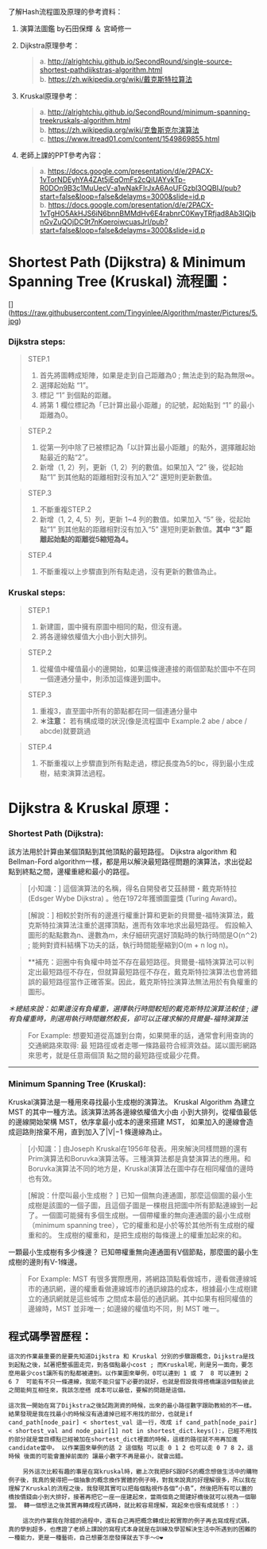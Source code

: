 
了解Hash流程圖及原理的參考資料：
1. 演算法圖鑑 by石田保輝 ＆ 宮崎修一

2. Dijkstra原理參考：

   >a. http://alrightchiu.github.io/SecondRound/single-source-shortest-pathdijkstras-algorithm.html                                                                   
   >b. https://zh.wikipedia.org/wiki/戴克斯特拉算法
    
    
3. Kruskal原理參考：

   >a. http://alrightchiu.github.io/SecondRound/minimum-spanning-treekruskals-algorithm.html  
   >b. https://zh.wikipedia.org/wiki/克鲁斯克尔演算法                
   >c. https://www.itread01.com/content/1549869855.html
   
   
4. 老師上課的PPT參考內容：

    >a. https://docs.google.com/presentation/d/e/2PACX-1vTorNDEyhYA4ZAt5jEqOmFs2cQiUAYvkTp-R0DOn9B3c1MuUecV-a1wNakFIrJxA6AoUFGzbl3OQBIJ/pub?start=false&loop=false&delayms=3000&slide=id.p             
    >b. https://docs.google.com/presentation/d/e/2PACX-1vTgHO5AkHJS6iN6bnnBMMdHv6E4rabnrC0KwyTRfjad8Ab3IQjbnGvZuQOjDC9t7nKqeroiwcuasJrI/pub?start=false&loop=false&delayms=3000&slide=id.p

# Shortest Path (Dijkstra) & Minimum Spanning Tree (Kruskal) 流程圖：

[] (https://raw.githubusercontent.com/Tingyinlee/Algorithm/master/Pictures/5.jpg)

### Dijkstra steps:

>STEP.1
>1. 首先將圖轉成矩陣，如果是走到自己距離為0 ; 無法走到的點為無限∞。
>2. 選擇起始點 “1”。
>3. 標記 “1” 到個點的距離。
>4. 將第 1 欄位標記為「已計算出最小距離」的記號，起始點到 “1” 的最小距離為0。

>STEP.2
>1. 從第一列中除了已被標記為「以計算出最小距離」的點外，選擇離起始點最近的點“2”。
>2. 新增（1, 2）列，更新（1, 2）列的數值。如果加入 “2” 後，從起始點“1” 到其他點的距離相對沒有加入“2” 還短則更新數值。

>STEP.3
>1. 不斷重複STEP.2
>2. 新增（1, 2, 4, 5）列，更新 1~4 列的數值。如果加入 “5” 後，從起始點“1” 到其他點的距離相對沒有加入“5” 還短則更新數值。**其中 “3” 距離起始點的距離從5縮短為4。**

>STEP.4
>1. 不斷重複以上步驟直到所有點走過，沒有更新的數值為止。

### Kruskal steps:

>STEP.1
>1. 新建圖，圖中擁有原圖中相同的點，但沒有邊。
>2. 將各邊線依權值大小由小到大排列。

>STEP.2
>1. 從權值中權值最小的邊開始，如果這條邊連接的兩個節點於圖中不在同一個連通分量中，則添加這條邊到圖中。

>STEP.3
>1. 重複3，直至圖中所有的節點都在同一個連通分量中
>2. **＊注意：** 若有構成環的狀況(像是流程圖中 Example.2 abe / abce / abcde)就要跳過

>STEP.4
>1. 不斷重複以上步驟直到所有點走過，標記長度為5的bc，得到最小生成樹，結束演算法過程。


# Dijkstra & Kruskal 原理：

### Shortest Path (Dijkstra): 
該方法用於計算由某個頂點到其他頂點的最短路徑。
Dijkstra algorithm 和 Bellman-Ford algorithm一樣，都是用以解決最短路徑問題的演算法，求出從起點到終點之間，邊權重總和最小的路徑。

>[小知識：]
這個演算法的名稱，得名自開發者艾茲赫爾・戴克斯特拉 (Edsger Wybe Dijkstra) 。他在1972年獲頒圖靈獎 (Turing Award)。

>[解說：]
相較於對所有的邊進行權重計算和更新的貝爾曼-福特演算法，戴克斯特拉演算法注重於選擇頂點，進而有效率地求出最短路徑。
假設輸入圖形的點點數為n、邊數為m，未仔細研究選好頂點時的執行時間是O(n⌃2) ; 能夠對資料結構下功夫的話，執行時間能壓縮到O(m + n log n)。

>**補充：迴圈中有負權中時並不存在最短路徑。貝爾曼-福特演算法可以判定出最短路徑不存在，但就算最短路徑不存在，戴克斯特拉演算法也會將錯誤的最短路徑當作正確答案。因此，戴克斯特拉演算法無法用於有負權重的圖形。

*＊總結來說：如果邊沒有負權重，選擇執行時間較短的戴克斯特拉演算法較佳 ; 邊有負權重時，則選用執行時間雖然較長，卻可以正確求解的貝爾曼-福特演算法*

> For Example:
想要知道從高雄到台南，如果開車的話，通常會利用查詢的交通網路來取得: 最 短路徑或者走哪一條路最符合經濟效益。諾以圖形網路來思考，就是任意兩個頂 點之間的最短路徑或最少花費。
***
###  Minimum Spanning Tree (Kruskal): 
Kruskal演算法是一種用來尋找最小生成樹的演算法。
Kruskal Algorithm 為建立 MST 的其中一種方法。該演算法將各邊線依權值大小由 小到大排列，從權值最低的邊線開始架構 MST，依序拿最小成本的邊來搭建 MST， 如果加入的邊線會造成迴路則捨棄不用，直到加入了|V|−1 條邊線為止。

>[小知識：]
由Joseph Kruskal在1956年發表。用來解決同樣問題的還有Prim演算法和Boruvka演算法等。三種演算法都是貪婪演算法的應用。和Boruvka演算法不同的地方是，Kruskal演算法在圖中存在相同權值的邊時也有效。

>[解說：什麼叫最小生成樹？ ]
已知一個無向連通圖，那麼這個圖的最小生成樹是該圖的一個子圖，且這個子圖是一棵樹且把圖中所有節點連線到一起了。一個圖可能擁有多個生成樹。一個帶權重的無向連通圖的最小生成樹（minimum spanning tree），它的權重和是小於等於其他所有生成樹的權重和的。 
生成樹的權重和，是把生成樹的每條邊上的權重加起來的和。

一顆最小生成樹有多少條邊？ 
已知帶權重無向連通圖有V個節點，那麼圖的最小生成樹的邊則有V-1條邊。

> For Example:
MST 有很多實際應用，將網路頂點看做城市，邊看做連線城市的通訊網，邊的權重看做連線城市的通訊線路的成本，根據最小生成樹建立的通訊網就是這些城市 之間成本最低的通訊網。其中如果有相同權值的邊線時，MST 並非唯一 ; 如邊線的權值均不同，則 MST 唯一。


## 程式碼學習歷程： 

    這次的作業最重要的是要先知道Dijkstra 和 Kruskal 分別的步驟跟概念，Dijkstra是找到起點之後，試著把整張圖走完，到各個點最小cost ; 而Kruskal呢，則是另一面向，要怎麼用最少cost讓所有的點都被連到。以作業圖來舉例，0可以連到 1 或 7  8 可以連到 2  6 7  可能有不只一條連線，我能不能只留下必要的就好，也就是假設我得搭橋讓這9個點彼此之間能夠互相往來，我該怎麼搭 成本可以最低，要解的問題是這個。
    
    這次我一開始在寫了Dijkstra之後試跑測資的時候，出來的最小路徑數字跟助教給的不一樣。結果發現是我在找最小的時候沒有過濾掉已經不用找的部分，也就是if cand_path[node_pair] < shortest_val 這一行，改成 if cand_path[node_pair] < shortest_val and node_pair[1] not in shortest_dict.keys():，已經不用找的部分就是當目標點已經被加在shortest_dict裡面的時候，這樣的路徑就不用再加進candidate當中。 以作業圖來舉例的話 2 這個點 可以走 0 1 2 也可以走 0 7 8 2，這時候 後面的可能會蓋掉前面的 讓最小數字不再是最小，就會出錯。
    
        另外這次比較有趣的事是在寫kruskal時，繼上次我把BFS跟DFS的概念想做生活中的購物例子後，我真的覺得把一個抽象的概念換作實體的例子時，對我來說真的好理解很多，所以我在理解了Kruskal的流程之後，我發現其實可以把每個點視作各個“小島”，然後把所有可以蓋的橋按價錢由小到大排好，接著再把它一座一座建起來，當兩個島之間建好橋後就可以視為一個聯盟。 轉一個想法之後其實再轉成程式碼時，就比較容易理解，寫起來也很有成就感！：）
        
        這次的作業我在除錯的過程中，還有自己再把概念轉成比較實際的例子再去寫成程式碼，真的學到超多，也應證了老師上課說的寫程式本身就是在訓練及學習解決生活中所遇到的困難的一種能力，更是一種藝術，自己想要怎麼發揮就去下手～☺❤️
    


```python

```
